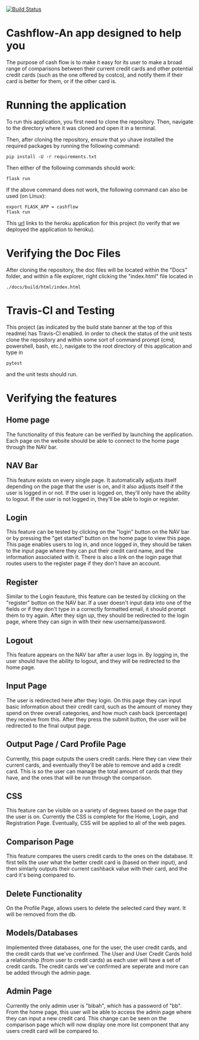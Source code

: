 [![Build Status](https://travis-ci.com/hsorathia/cash_flow.svg?branch=master)](https://travis-ci.com/hsorathia/cash_flow)

# Cashflow-An app designed to help you

The purpose of cash flow is to make it easy for its user to make a broad range of comparisons between their current credit cards and other potential credit cards (such as the one offered by costco), and notify them if their card is better for them, or if the other card is.

# Running the application

To run this application, you first need to clone the repository. Then, navigate
to the directory where it was cloned and open it in a terminal.

Then, after cloning the repository, ensure that yo uhave installed the required
packages by running the following command:

```
pip install -U -r requirements.txt
```

Then either of the following commands should work:

```
flask run
```

If the above command does not work, the following command can also be used (on
Linux):

```
export FLASK_APP = cashflow
flask run
```

This [url](https://cash-flo.herokuapp.com/) links to the heroku application for
this project (to verify that we deployed the application to heroku).

# Verifying the Doc Files

After cloning the repository, the doc files will be located within the "Docs"
folder, and within a file explorer, right clicking the "index.html" file located
in

```
./docs/build/html/index.html
```

# Travis-CI and Testing

This project (as indicated by the build state banner at the top of this readme)
has Travis-CI enabled. In order to check the status of the unit tests
clone the repository and within some sort of command prompt (cmd, powershell,
bash, etc.), navigate to the root directory of this application and type in

```
pytest
```
and the unit tests should run.

# Verifying the features

## Home page

The functionality of this feature can be verified by launching the application.
Each page on the website should be able to connect to the home page through the
NAV bar.

## NAV Bar

This feature exists on every single page. It automatically adjusts itself
depending on the page that the user is on, and it also adjusts itself if the user
is logged in or not. If the user is logged on, they'll only have the ability to
logout. If the user is not logged in, they'll be able to login or register.

## Login

This feature can be tested by clicking on the "login" button on the NAV bar
or by pressing the "get started" button on the home page to view this page.
This page enables users to log in, and once logged in, they should be taken to
the input page where they can put their credit card name, and the information
associated with it. There is also a link on the login page that routes users to
the register page if they don't have an account.

## Register

Similar to the Login feauture, this feature can be tested by clicking on the
"register" button on the NAV bar. If a user doesn't input data into one of the
fields or if they don't type in a correctly formatted email, it should prompt
them to try again. After they sign up, they should be redirected to the login
page, where they can sign in with their new username/password.

## Logout

This feature appears on the NAV bar after a user logs in. By logging in, the
user should have the ability to logout, and they will be redirected to the home
page.

## Input Page

The user is redirected here after they login. On this page they can input basic
information about their credit card, such as the amount of money they spend on
three overall categories, and how much cash back (percentage) they receive from
this. After they press the submit button, the user will be redirected to the
final output page.

## Output Page / Card Profile Page

Currently, this page outputs the users credit cards. Here they can view their
current cards, and eventually they'll be able to remove and add a credit card.
This is so the user can manage the total amount of cards that they have, and the
ones that will be run through the comparison.

## CSS

This feature can be visible on a variety of degrees based on the page that the
user is on. Currently the CSS is complete for the Home, Login, and Registration
Page. Eventually, CSS will be applied to all of the web pages.

## Comparison Page

This feature compares the users credit cards to the ones on the database. It
first tells the user what the better credit card is (based on their input), and
then simlarly outputs their current cashback value with their card, and the card
it's being compared to.

## Delete Functionality

On the Profile Page, allows users to delete the selected card they want. It will
be removed from the db.

## Models/Databases

Implemented three databases, one for the user, the user credit cards, and the
credit cards that we've confirmed. The User and User Credit Cards hold a
relationship (from user to credit cards) as each user will have a set of credit
cards. The credit cards we've confirmed are seperate and more can be added
through the admin page.

## Admin Page

Currently the only admin user is "bibah", which has a password of "bb". From the
home page, this user will be able to access the admin page where they can input
a new credit card. This change can be seen on the comparison page which will now
display one more list component that any users credit card will be compared to.

